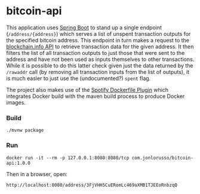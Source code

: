 # bitcoin-api

This application uses [Spring Boot](https://spring.io/projects/spring-boot) to stand up a single endpoint (`/address/{address}`) which serves a list of unspent transaction outputs for the specified bitcoin address.  This endpoint in turn makes a request to the [blockchain.info API](https://www.blockchain.com/api/blockchain_api) to retrieve transaction data for the given address.  It then filters the list of all transaction outputs to just those that were sent to the address and have not been used as inputs themselves to other transactions.  While it is possible to do this latter check given just the data returned by the `/rawaddr` call (by removing all transaction inputs from the list of outputs), it is much easier to just use the (undocumented?) `spent` flag.

The project also makes use of the [Spotify Dockerfile Plugin](https://github.com/spotify/dockerfile-maven) which integrates Docker build with the maven build process to produce Docker images.  

### Build

```
./mvnw package
```

### Run


```
docker run -it --rm -p 127.0.0.1:8080:8080/tcp com.jonlorusso/bitcoin-api:1.0.0
```

Then in a browser, open:

```
http://localhost:8080/address/3FjVHH5CuERomLc469aXMB1TJEEoRnbzqQ
```

